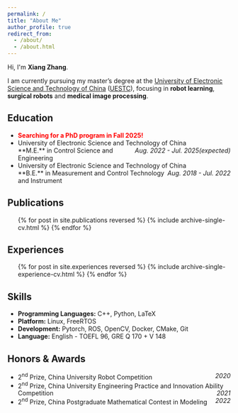 ```yaml
---
permalink: /
title: "About Me"
author_profile: true
redirect_from: 
  - /about/
  - /about.html
---
```


Hi, I'm **Xiang Zhang**.

I am currently pursuing my master’s degree at the [University of Electronic Science and Technology of China](https://en.uestc.edu.cn/) ([UESTC](https://en.uestc.edu.cn/)), focusing in **robot learning**, **surgical robots** and **medical image processing**.


## Education
* <font color="red"><b>Searching for a PhD program in Fall 2025!</b></font>
* <div>University of Electronic Science and Technology of China<span style="float:right"><i>Aug. 2022 - Jul. 2025(expected)</i></span></div>
  **M.E.** in Control Science and Engineering
* <div>University of Electronic Science and Technology of China<span style="float:right"><i>Aug. 2018 - Jul. 2022</i></span></div>
  **B.E.** in Measurement and Control Technology and Instrument


## Publications
<ul>{% for post in site.publications reversed %}
  {% include archive-single-cv.html %}
{% endfor %}</ul>


## Experiences
<ul>{% for post in site.experiences reversed %}
  {% include archive-single-experience-cv.html %}
{% endfor %}</ul>


## Skills
* **Programming Languages:** C++, Python, LaTeX
* **Platform:** Linux, FreeRTOS
* **Development:** Pytorch, ROS, OpenCV, Docker, CMake, Git
* **Language:** English - TOEFL 96, GRE Q 170 + V 148

## Honors & Awards
* <div>2<sup>nd</sup> Prize, China University Robot Competition<span style="float:right"><i>2020</i></span></div>
* <div>2<sup>nd</sup> Prize, China University Engineering Practice and Innovation Ability Competition<span style="float:right"><i>2021</i></span></div>
* <div>2<sup>nd</sup> Prize, China Postgraduate Mathematical Contest in Modeling<span style="float:right"><i>2022</i></span></div>